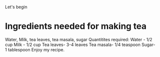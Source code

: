 Let's begin
# Ingredients needed for making tea
Water, Milk, tea leaves, tea masala, sugar
Quantitites required: Water - 1/2 cup
                      Milk - 1/2 cup
                      Tea leaves- 3-4 leaves
                      Tea masala- 1/4 teaspoon
                      Sugar- 1 tablespoon
Enjoy my recipe.                      